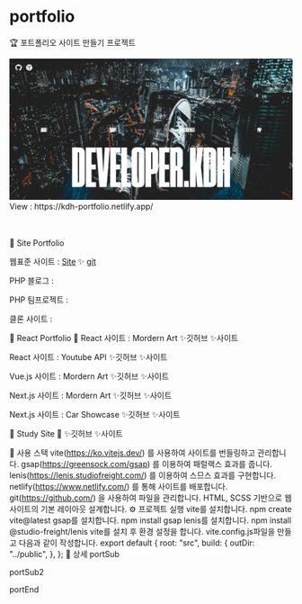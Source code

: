 # portfolio

🏆 포트폴리오 사이트 만들기 프로젝트

<img src="https://raw.githubusercontent.com/ehcjswo/portfolio/main/src/images/gitImg02.jpg" />
View : https://kdh-portfolio.netlify.app/
<br>
<br>
<br>

🎈 Site Portfolio 
<br>

웹표준 사이트 : [Site](https://ehcjswo.github.io/web2023/site/site1/index.html) ✨ [git](https://ehcjswo.github.io/web2023/site/site1/index.html)

PHP 블로그 : 

PHP 팀프로젝트 : 

클론 사이트 : 




💛 React Portfolio 💛
React 사이트 : Mordern Art ✨깃허브 ✨사이트

React 사이트 : Youtube API ✨깃허브 ✨사이트

Vue.js 사이트 : Mordern Art ✨깃허브 ✨사이트

Next.js 사이트 : Mordern Art ✨깃허브 ✨사이트

Next.js 사이트 : Car Showcase ✨깃허브 ✨사이트




💚 Study Site 💚
✨깃허브 ✨사이트




🔧 사용 스택
vite(https://ko.vitejs.dev/) 를 사용하여 사이트를 번들링하고 관리합니다.
gsap(https://greensock.com/gsap) 를 이용하여 패럴랙스 효과를 줍니다.
lenis(https://lenis.studiofreight.com/) 를 이용하여 스므스 효과를 구현합니다.
netlify(https://www.netlify.com/) 를 통해 사이트를 배포합니다.
git(https://github.com/) 을 사용하여 파일을 관리합니다.
HTML, SCSS 기반으로 웹사이트의 기본 레이아웃 설계합니다.
⚙️ 프로젝트 실행
vite를 설치합니다. npm create vite@latest
gsap를 설치합니다. npm install gsap
lenis를 설치합니다. npm install @studio-freight/lenis
vite를 설치 후 환경 설정을 합니다. vite.config.js파일을 만들고 다음과 같이 작성합니다.
export default {
  root: "src",
  build: {
    outDir: "../public",
  },
};
📸 상세
portSub

portSub2

portEnd
